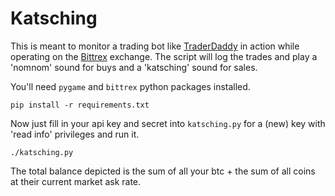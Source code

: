 # Katsching

This is meant to monitor a trading bot like [TraderDaddy](https://traderdaddy.com/) in action while operating on the [Bittrex](https://bittrex.com/) exchange.
The script will log the trades and play a 'nomnom' sound for buys and a 'katsching' sound for sales.

You'll need `pygame` and `bittrex` python packages installed.

    pip install -r requirements.txt

Now just fill in your api key and secret into `katsching.py` for a (new) key with 'read info' privileges and run it.

    ./katsching.py

The total balance depicted is the sum of all your btc + the sum of all coins at their current market ask rate.
